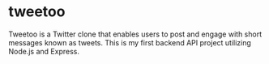 # tweetoo
 Tweetoo is a Twitter clone that enables users to post and engage with short messages known as tweets. This is my first backend API project utilizing Node.js and Express.
